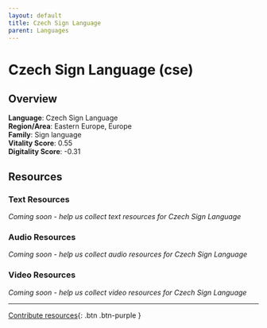 ```yaml
---
layout: default
title: Czech Sign Language
parent: Languages
---
```


# Czech Sign Language (cse)

## Overview

**Language**: Czech Sign Language  
**Region/Area**: Eastern Europe, Europe  
**Family**: Sign language  
**Vitality Score**: 0.55  
**Digitality Score**: -0.31  

## Resources

### Text Resources
*Coming soon - help us collect text resources for Czech Sign Language*

### Audio Resources
*Coming soon - help us collect audio resources for Czech Sign Language*

### Video Resources
*Coming soon - help us collect video resources for Czech Sign Language*

---

[Contribute resources](https://fairtrain.github.io/){: .btn .btn-purple }
